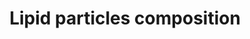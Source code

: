 ---
annotations:
- id: PW:0000010
  parent: classic metabolic pathway
  type: Pathway Ontology
  value: lipid metabolic pathway
authors:
- Egonw
- MaintBot
- Ariutta
- DeSl
- Eweitz
citedin:
- link: PMC8155553
  title: 'Heterogeneity

    of Lipid and Protein Cartilage Profiles

    Associated with Human Osteoarthritis with or without Type 2 Diabetes

    Mellitus (2021)'
- link: PMC7925531
  title: Identification of candidate genes and pathways in retinopathy of prematurity
    by whole exome sequencing of preterm infants enriched in phenotypic extremes (2021)
- link: PMC9519890
  title: 'Tissue-specific pathway activities: A retrospective analysis in COVID-19
    patients (2022)'
- link: 10.1038/s41598-024-70629-7
  title: The differential expression of adipose tissue genes in short, medium and
    long-term periods after bariatric surgery (2024)
communities:
- ONTOX
description: This particle describes the chemical composition of various lipid particles.
  See also [https://www.wikipathways.org/index.php/Pathway:WP430] for a basic overview
  of cholesterol synthesis, and for the disease related to the lipoproteins in this
  pathway see [https://www.wikipathways.org/index.php/Pathway:WP4522].  Additional
  sources - A. Goldberg, Overview of Lipid Metabolism, 2015. http://www.msdmanuals.com/professional/endocrine-and-metabolic-disorders/lipid-disorders/overview-of-lipid-metabolism
last-edited: 2021-05-22
ndex: 162ad442-8b67-11eb-9e72-0ac135e8bacf
organisms:
- Homo sapiens
redirect_from:
- /index.php/Pathway:WP3601
- /instance/WP3601
- /instance/WP3601_r117687
revision: r117687
schema-jsonld:
- '@context': https://schema.org/
  '@id': https://wikipathways.github.io/pathways/WP3601.html
  '@type': Dataset
  creator:
    '@type': Organization
    name: WikiPathways
  description: This particle describes the chemical composition of various lipid particles.
    See also [https://www.wikipathways.org/index.php/Pathway:WP430] for a basic overview
    of cholesterol synthesis, and for the disease related to the lipoproteins in this
    pathway see [https://www.wikipathways.org/index.php/Pathway:WP4522].  Additional
    sources - A. Goldberg, Overview of Lipid Metabolism, 2015. http://www.msdmanuals.com/professional/endocrine-and-metabolic-disorders/lipid-disorders/overview-of-lipid-metabolism
  keywords:
  - Apo A-I
  - Apo A-II
  - Apo B-100
  - Apo C-II
  - Apo C-III
  - Apo E
  - CETP
  - FA
  - HDL
  - LCAT
  - LDL
  - LDLR
  - LPL
  - ROS
  - TG
  - VLDL
  - cholesterol
  - cholesterylester
  - glycerol
  - oxLDL
  license: CC0
  name: Lipid particles composition
seo: CreativeWork
title: Lipid particles composition
wpid: WP3601
---